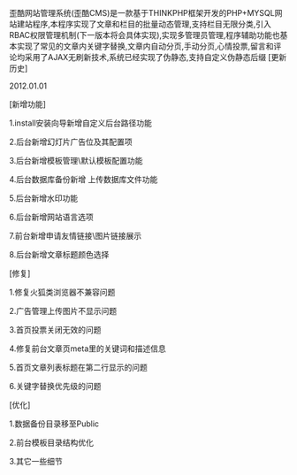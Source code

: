 歪酷网站管理系统(歪酷CMS)是一款基于THINKPHP框架开发的PHP+MYSQL网站建站程序,本程序实现了文章和栏目的批量动态管理,支持栏目无限分类,引入RBAC权限管理机制(下一版本将会具体实现),实现多管理员管理,程序辅助功能也基本实现了常见的文章内关键字替换,文章内自动分页,手动分页,心情投票,留言和评论均采用了AJAX无刷新技术,系统已经实现了伪静态,支持自定义伪静态后缀
[更新历史]

2012.01.01

[新增功能]

1.install安装向导新增自定义后台路径功能

2.后台新增幻灯片广告位及其配置项

3.后台新增模板管理\默认模板配置功能

4.后台数据库备份新增 上传数据库文件功能

5.后台新增水印功能

6.后台新增网站语言选项

7.前台新增申请友情链接\图片链接展示

8.后台新增文章标题颜色选择

[修复]

1.修复火狐类浏览器不兼容问题

2.广告管理上传图片不显示问题

3.首页投票关闭无效的问题

4.修复前台文章页meta里的关键词和描述信息

5.首页文章列表标题在第二行显示的问题

6.关键字替换优先级的问题

[优化]

1.数据备份目录移至Public

2.前台模板目录结构优化

3.其它一些细节